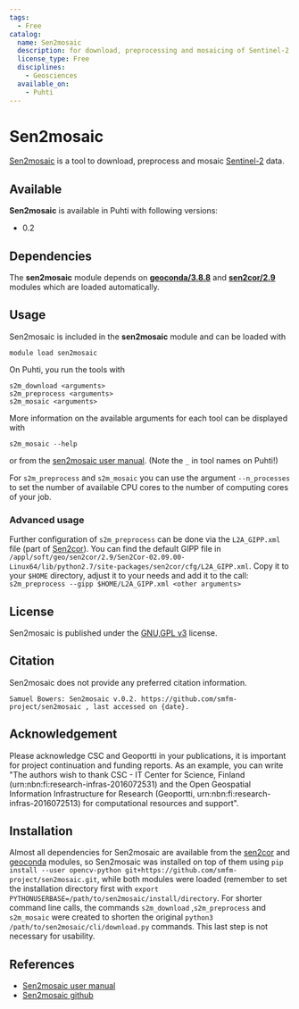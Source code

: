 ```yaml
---
tags:
  - Free
catalog:
  name: Sen2mosaic
  description: for download, preprocessing and mosaicing of Sentinel-2 products
  license_type: Free
  disciplines:
    - Geosciences
  available_on:
    - Puhti
---
```


# Sen2mosaic

[Sen2mosaic](https://sen2mosaic.readthedocs.io/en/latest/) is a tool to download, preprocess and mosaic [Sentinel-2](https://sentinel.esa.int/web/sentinel/missions/sentinel-2) data.

## Available

__Sen2mosaic__ is available in Puhti with following versions:

* 0.2

## Dependencies

The __sen2mosaic__ module depends on [__geoconda/3.8.8__](./geoconda.md) and [__sen2cor/2.9__](./sen2cor.md) modules which are loaded automatically.

## Usage

Sen2mosaic is included in the __sen2mosaic__ module and can be loaded with

`module load sen2mosaic`

On Puhti, you run the tools with
```
s2m_download <arguments>
s2m_preprocess <arguments>
s2m_mosaic <arguments>
```

More information on the available arguments for each tool can be displayed with

`s2m_mosaic --help`

or from the [sen2mosaic user manual](https://sen2mosaic.readthedocs.io/en/latest/command_line.html). (Note the `_` in tool names on Puhti!)

For `s2m_preprocess` and `s2m_mosaic` you can use the argument `--n_processes` to set the number of available CPU cores to the number of computing cores of your job.

### Advanced usage

Further configuration of `s2m_preprocess` can be done via the `L2A_GIPP.xml` file (part of [Sen2cor](./sen2cor.md)). 
You can find the default GIPP file in `/appl/soft/geo/sen2cor/2.9/Sen2Cor-02.09.00-Linux64/lib/python2.7/site-packages/sen2cor/cfg/L2A_GIPP.xml`. 
Copy it to your `$HOME` directory, adjust it to your needs and add it to the call: `s2m_preprocess --gipp $HOME/L2A_GIPP.xml <other arguments>`

## License

Sen2mosaic is published under the [GNU,GPL v3](https://github.com/smfm-project/sen2mosaic/blob/master/LICENSE.md) license.


## Citation

Sen2mosaic does not provide any preferred citation information.

```Samuel Bowers: Sen2mosaic v.0.2. https://github.com/smfm-project/sen2mosaic , last accessed on {date}.```


## Acknowledgement

Please acknowledge CSC and Geoportti in your publications, it is important for project continuation and funding reports.
As an example, you can write "The authors wish to thank CSC - IT Center for Science, Finland (urn:nbn:fi:research-infras-2016072531) and the Open Geospatial Information Infrastructure for Research (Geoportti, urn:nbn:fi:research-infras-2016072513) for computational resources and support".


## Installation

Almost all dependencies for Sen2mosaic are available from the [sen2cor](./sen2cor.md) and [geoconda](./geoconda.md) modules, so Sen2mosaic was installed on top of them using `pip install --user opencv-python git+https://github.com/smfm-project/sen2mosaic.git`, while both modules were loaded (remember to set the installation directory first with `export PYTHONUSERBASE=/path/to/sen2mosaic/install/directory`. For shorter command line calls, the commands `s2m_download` ,`s2m_preprocess` and `s2m_mosaic` were created to shorten the original `python3 /path/to/sen2mosaic/cli/download.py` commands. This last step is not necessary for usability.  


## References

* [Sen2mosaic user manual](https://sen2mosaic.readthedocs.io/en/latest/)
* [Sen2mosaic github](https://github.com/smfm-project/sen2mosaic)

